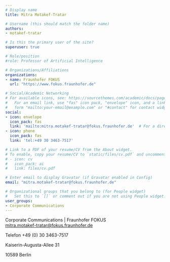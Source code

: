 ```yaml
---
# Display name
title: Mitra Motakef-Tratar

# Username (this should match the folder name)
authors:
- motakef-tratar

# Is this the primary user of the site?
superuser: true

# Role/position
#role: Professor of Artificial Intelligence

# Organizations/Affiliations
organizations:
- name: Fraunhofer FOKUS
  url: "https://www.fokus.fraunhofer.de"

# Social/Academic Networking
# For available icons, see: https://sourcethemes.com/academic/docs/page-builder/#icons
#   For an email link, use "fas" icon pack, "envelope" icon, and a link in the
#   form "mailto:your-email@example.com" or "#contact" for contact widget.
social:
- icon: envelope
  icon_pack: fas
  link: 'mailto:mitra.motakef-tratar@fokus.fraunhofer.de'  # For a direct email link, use "mailto:test@example.org".
- icon: phone
  icon_pack: fas
  link: 'tel:+49 30 3463-7517'

# Link to a PDF of your resume/CV from the About widget.
# To enable, copy your resume/CV to `static/files/cv.pdf` and uncomment the lines below.
# - icon: cv
#   icon_pack: ai
#   link: files/cv.pdf

# Enter email to display Gravatar (if Gravatar enabled in Config)
email: "mitra.motakef-tratar@fokus.fraunhofer.de"

# Organizational groups that you belong to (for People widget)
#   Set this to `[]` or comment out if you are not using People widget.
user_groups:
- Corporate Communications
---
```

Corporate Communications  |  Fraunhofer FOKUS   
mitra.motakef-tratar@fokus.fraunhofer.de  
 
Telefon +49 (0) 30 3463-7517

Kaiserin-Augusta-Allee 31

10589 Berlin

